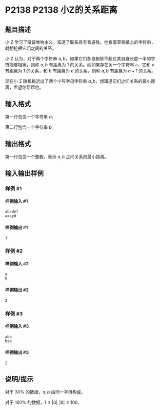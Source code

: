 # P2138 P2138 小Z的关系距离

## 题目描述

小 Z 学习了辩证唯物主义，知道了联系具有普遍性。他看着草稿纸上的字符串，就想挖掘它们之间的关系。

小 Z 认为，对于两个字符串 $a,b$，如果它们各自删除不超过其自身长度一半的字符能够相等，则称 $a,b$ 有距离为 $1$ 的关系。而如果存在另一个字符串 $c$，它和 $a$ 有距离为 $1$ 的关系，和 $b$ 有距离为 $n$ 的关系，则称 $a,b$ 有距离为 $n + 1$ 的关系。

现在小 Z 随机挑选出了两个小写字母字符串 $a,b$，想知道它们之间关系的最小距离，希望你帮帮他。

## 输入格式

第一行包含一个字符串 $a$。

第二行包含一个字符串 $b$。

## 输出格式

第一行包含一个整数，表示 $a,b$ 之间关系的最小距离。


## 输入输出样例

### 样例 #1

#### 样例输入 #1

```
abcdef
axcyd
```

#### 样例输出 #1

```
1
```

### 样例 #2

#### 样例输入 #2

```
a
b
```

#### 样例输出 #2

```
2
```

### 样例 #3

#### 样例输入 #3

```
abb
baa
```

#### 样例输出 #3

```
2
```

## 说明/提示

对于 $30\%$ 的数据，$a,b$ 由同一字母构成。

对于 $100\%$ 的数据，$1 \leq |a|,|b| \leq 100$。

